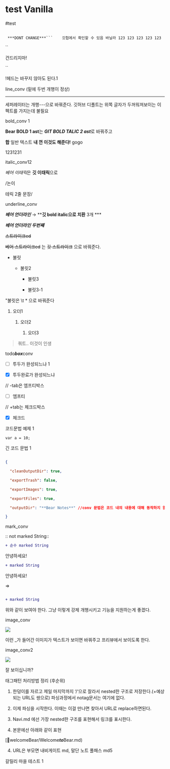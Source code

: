 # test Vanilla

#test

```배시

 ***DONT CHANGE***```	 깃헙에서 확인할 수 있음 바닐라 123 123 123 123 123

```

``

건드리지마!

``



!헤드는 바꾸지 않아도 된다.1



line_conv (밑에 두번 개행이 정상)


---

세퍼레이터는 개행---으로 바꿔준다. 깃허브 디폴트는 위쪽 글자가 두꺼워져보이는 이펙트를 가지는데 불필요



bold_conv 1

**Bear BOLD 1 ast**는 ***GIT BOLD TALIC 2 ast***로 바꿔주고

**합** 일반 텍스트 **내 껀 이것도 해준다!** gogo

1231231

italic_conv12

*베어 이태릭*은 **깃 이태릭**으로



/논이

테릭 2줄 문장/



underline_conv

***베어 언더라인*** → ****깃 bold italic으로 치환** 3개 *** 

***베어 언더라인 두번째***



~~스트라이크ed~~

~~베어 스트라이크ed~~ 는  ~~깃 스트라이크~~ 으로 바꿔준다.



* 불릿

	* 불릿2

		* 불릿3

		* 불릿3-1

"불릿은 \t * 으로 바꿔준다



1. 오더1

	1. 오더2

		1. 오더3



> 쿼트.. 이것이 인생



todo***box***conv

-	[ ] 투두가 완성되느냐 1

+	[x] 투두완료가 완성되느냐







// -tab은 엠프티박스

-	[ ] 엠프티

// +tab는 체크드박스

+	[x] 체크드



코드문법 예제 1

`var a = 10;`



긴 코드 문법 1

```json

{

  "cleanOutputDir": true,

  "exportTrash": false,

  "exportImages": true,

  "exportFiles": true,

  "outputDir": "**Bear Notes**" //conv 문법은 코드 내의 내용에 대해 동작하지 않아야함

}

```



mark_conv



:: not marked String::



```diff
+ 순수 marked String
```




안녕하세요! 
```diff
+ marked String
```
 안녕하세요!


=>

```diff

+ marked String

```

위와 같이 보여야 한다. 그냥 이렇게 강제 개행시키고 기능을 지원하는게 좋겠다.



image_conv

![](/BearImages/C9BC8F82-6A30-4165-B911-55C63AC4718E-76434-0000075928935A8B/Screen_Shot_2022-07-03_at_7.47.50.png)

이런 _가 들어간 이미지가 텍스트가 보이면 바꿔주고 프리뷰에서 보이도록 한다.

image_conv2

![](/BearImages/001DC9A8-B6F9-4C3E-98E6-01BDDEA6AA83-76434-0000077576BE419E/::image::.png)

잘 보이십니까?



태그패턴 처리방법 정리 (후순위)

1) 한덩이를 자르고 제일 마지막까지 ‘/‘으로 잘라서 nested한 구조로 저장한다.(+예상되는 URL도 쌍으로) 파싱과정에서 notag문서는 여기에 없다.

2) 이제 파싱을 시작한다. 이때는 이걸 만나면 찾아서 URL로 replace하면된다.

3) Navi.md 에선 가장 nested한 구조를 표현해서 링크를 표시한다.

4) 본문에선 아래와 같이 표현

[🔗welcomeBear/Welcome***to***Bear.md)

4) URL은 부모면 내비게이트 md, 말단 노트 풀패스 md5



갈릴리 마을 테스트 1

<!-- {BearID:C026DB37-57BB-4D63-B26D-BF8F5AD21A84-67965-000005B4CA4ACA15} -->
